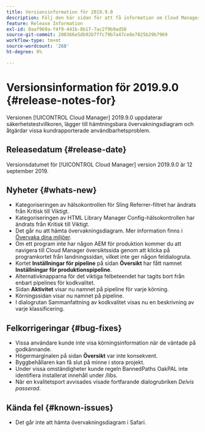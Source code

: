 ```yaml
---
title: Versionsinformation för 2019.9.0
description: Följ den här sidan för att få information om Cloud Manager 2019.9.0.
feature: Release Information
exl-id: 0aaf969a-f4f9-441b-8b17-7ac2f9b9ad50
source-git-commit: 200366e5db92b7ffc79b7a47ce8e7825b29b7969
workflow-type: tm+mt
source-wordcount: '268'
ht-degree: 0%

---
```


# Versionsinformation för 2019.9.0 {#release-notes-for}

Versionen [!UICONTROL Cloud Manager] 2019.9.0 uppdaterar säkerhetstestvillkoren, lägger till hämtningsbara övervakningsdiagram och åtgärdar vissa kundrapporterade användbarhetsproblem.

## Releasedatum {#release-date}

Versionsdatumet för [!UICONTROL Cloud Manager] version 2019.9.0 är 12 september 2019.

## Nyheter {#whats-new}

* Kategoriseringen av hälsokontrollen för Sling Referrer-filtret har ändrats från Kritisk till Viktigt.
* Kategoriseringen av HTML Library Manager Config-hälsokontrollen har ändrats från Kritisk till Viktigt.
* Det går nu att hämta övervakningsdiagram. Mer information finns i [Övervaka dina miljöer](/help/using/monitoring-environments.md).
* Om ett program inte har någon AEM för produktion kommer du att navigera till Cloud Manager översiktssida genom att klicka på programkortet från landningssidan, vilket inte ger någon feldialogruta.
* Kortet **Inställningar för pipeline** på sidan **Översikt** har fått namnet **Inställningar för produktionspipeline**.
* Alternativknapparna för det viktiga felbeteendet har tagits bort från enbart pipelines för kodkvalitet.
* Sidan **Aktivitet** visar nu namnet på pipeline för varje körning.
* Körningssidan visar nu namnet på pipeline.
* I dialogrutan Sammanfattning av kodkvalitet visas nu en beskrivning av varje klassificering.

## Felkorrigeringar {#bug-fixes}

* Vissa användare kunde inte visa körningsinformation när de väntade på godkännande.
* Högermarginalen på sidan **Översikt** var inte konsekvent.
* Byggbehållaren kan få slut på minne i stora projekt.
* Under vissa omständigheter kunde regeln BannedPaths OakPAL inte identifiera installerat innehåll under /libs.
* När en kvalitetsport avvisades visade fortfarande dialogrubriken *Delvis passerad*.

## Kända fel {#known-issues}

* Det går inte att hämta övervakningsdiagram i Safari.
